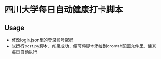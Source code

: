 # 四川大学每日自动健康打卡脚本

## Usage
- 修改login.json里的登录账号密码
- 试运行post.py脚本。如果成功，便可将脚本添加到crontab配置文件里，使其每日自动执行
